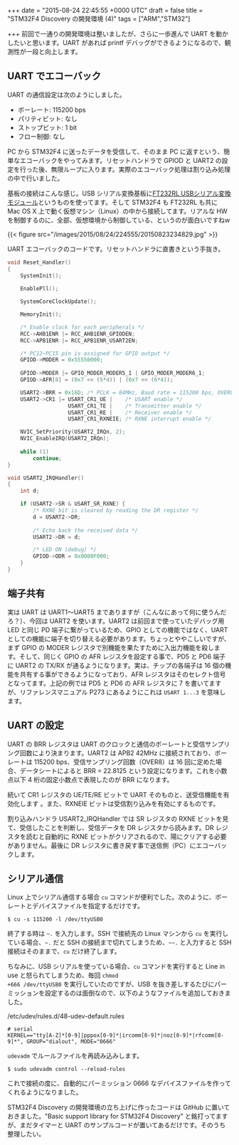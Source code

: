
+++
date = "2015-08-24 22:45:55 +0000 UTC"
draft = false
title = "STM32F4 Discovery の開発環境 (4)"
tags = ["ARM","STM32"]

+++
前回で一通りの開発環境は整いましたが、さらに一歩進んで UART を動かしたいと思います。UART があれば printf デバッグができるようになるので、観測性が一段と向上します。

## UART でエコーバック

UART の通信設定は次のようにしました。

<ul>
<li>ボーレート: 115200 bps</li>
<li>パリティビット: なし</li>
<li>ストップビット: 1 bit</li>
<li>フロー制御: なし</li>
</ul>


PC から STM32F4 に送ったデータを受信して、そのまま PC に返すという、簡単なエコーバックをやってみます。リセットハンドラで GPIOD と UART2 の設定を行った後、無限ループに入ります。実際のエコーバック処理は割り込み処理の中で行いました。

基板の接続はこんな感じ。USB シリアル変換基板に<a href="http://akizukidenshi.com/catalog/g/gK-01977/">FT232RL USBシリアル変換モジュール</a>というものを使ってます。そして STM32F4 も FT232RL も共に Mac OS X 上で動く仮想マシン（Linux）の中から接続してます。リアルな HW を制御するのに、全部、仮想環境から制御している、というのが面白いですねw

{{< figure src="/images/2015/08/24/224555/20150823234829.jpg"  >}}

UART エコーバックのコードです。リセットハンドラに直書きという手抜き。

```c
void Reset_Handler()
{
    SystemInit();
    
    EnablePll();

    SystemCoreClockUpdate();

    MemoryInit();

    /* Enable clock for each peripherals */
    RCC->AHB1ENR |= RCC_AHB1ENR_GPIODEN;
    RCC->APB1ENR |= RCC_APB1ENR_USART2EN;

    /* PC12~PC15 pin is assigned for GPIO output */
    GPIOD->MODER = 0x55550000;
    
    GPIOD->MODER |= GPIO_MODER_MODER5_1 | GPIO_MODER_MODER6_1;
    GPIOD->AFR[0] = (0x7 << (5*4)) | (0x7 << (6*4));

    USART2->BRR = 0x16D; /* PCLK = 84MHz, Baud rate = 115200 bps, OVER8 = 0, hence BRR = 22.8125 */
    USART2->CR1 |= USART_CR1_UE |    /* USART enable */
                   USART_CR1_TE |    /* Transmitter enable */
                   USART_CR1_RE |    /* Receiver enable */
                   USART_CR1_RXNEIE; /* RXNE interrupt enable */

    NVIC_SetPriority(USART2_IRQn, 2);
    NVIC_EnableIRQ(USART2_IRQn);
    
    while (1)
        continue;
}

void USART2_IRQHandler()
{
    int d;

    if (USART2->SR & USART_SR_RXNE) {
        /* RXNE bit is cleared by reading the DR register */
        d = USART2->DR;
        
        /* Echo back the received data */
        USART2->DR = d;

        /* LED ON (debug) */
        GPIOD->ODR = 0x0000F000;
    }
}

```


## 端子共有

実は UART は UART1〜UART5 までありますが（こんなにあって何に使うんだろ？）、今回は UART2 を使います。UART2 は前回まで使っていたデバッグ用 LED と同じ PD 端子に繋がっているため、GPIO としての機能ではなく、UART としての機能に端子を切り替える必要があります。ちょっとややこしいですが、まず GPIO の MODER レジスタで別機能を果たすために入出力機能を殺します。そして、同じく GPIO の AFR レジスタを設定する事で、PD5 と PD6 端子に UART2 の TX/RX が通るようになります。実は、チップの各端子は 16 個の機能を共有する事ができるようになっており、AFR レジスタはそのセレクト信号となってます。上記の例では PD5 と PD6 の AFR レジスタに 7 を書いてますが、リファレンスマニュアル P273 にあるようにこれは <code>USART 1...3</code> を意味します。

## UART の設定

UART の BRR レジスタは UART のクロックと通信のボーレートと受信サンプリング回数により決まります。UART2 は APB2 42MHz に接続されており、ボーレートは 115200 bps、受信サンプリング回数（OVER8）は 16 回に定めた場合、データシートによると BRR = 22.8125 という設定になります。これを小数点以下 4 桁の固定小数点で表現したのが BRR になります。

続いて CR1 レジスタの UE/TE/RE ビットで UART そのものと、送受信機能を有効化します 。また、RXNEIE ビットは受信割り込みを有効にするものです。

割り込みハンドラ USART2_IRQHandler では SR レジスタの RXNE ビットを見て、受信したことを判断し、受信データを DR レジスタから読みます。DR レジスタを読むと自動的に RXNE ビットがクリアされるので、陽にクリアする必要がありません。最後に DR レジスタに書き戻す事で送信側（PC）にエコーバックします。

## シリアル通信

Linux 上でシリアル通信する場合 <code>cu</code> コマンドが便利でした。次のように、ボーレートとデバイスファイルを指定するだけです。

```
$ cu -s 115200 -l /dev/ttyUSB0
```


終了する時は <code>~.</code> を入力します。SSH で接続先の Linux マシンから <code>cu</code> を実行している場合、<code>~.</code> だと SSH の接続まで切れてしまうため、<code>~~.</code> と入力すると SSH 接続はそのままで、<code>cu</code> だけ終了します。

ちなみに、USB シリアルを使っている場合、<code>cu</code> コマンドを実行すると Line in use と怒られてしまうため、毎回 <code>chmod +666 /dev/ttyUSB0</code> を実行していたのですが、USB を抜き差しするたびにパーミッションを設定するのは面倒なので、以下のようなファイルを追加しておきました。

/etc/udev/rules.d/48-udev-default.rules

```
# serial
KERNEL=="tty[A-Z]*[0-9]|pppox[0-9]*|ircomm[0-9]*|noz[0-9]*|rfcomm[0-9]*", GROUP="dialout", MODE="0666"
```


<code>udevadm</code> でルールファイルを再読み込みします。

```
$ sudo udevadm control --reload-rules
```


これで接続の度に、自動的にパーミッション 0666 なデバイスファイルを作ってくれるようになりました。

STM32F4 Discovery の開発環境の立ち上げに作ったコードは GitHub に置いておきました。"Basic support library for STM32F4 Discovery" と銘打ってますが、まだタイマーと UART のサンプルコードが置いてあるだけです。そのうち整理したい。


<div class="github-card" data-user="tanakahx" data-repo="stm32f4" data-width="400" data-height="" data-theme="default"></div>
<script src="https://cdn.jsdelivr.net/github-cards/latest/widget.js"></script>



